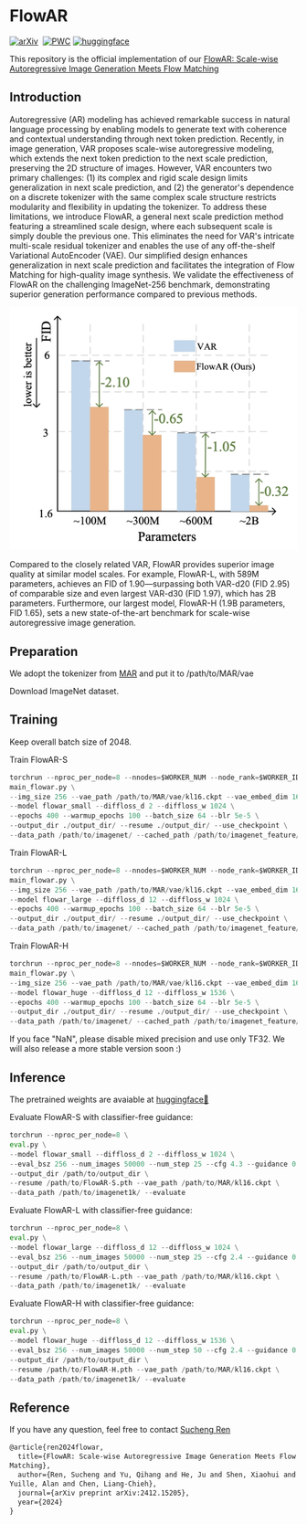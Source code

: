 # FlowAR

[![arXiv](https://img.shields.io/badge/arXiv%20paper-2412.15205-b31b1b.svg)](https://arxiv.org/abs/2412.15205)&nbsp;
[![PWC](https://img.shields.io/endpoint.svg?url=https://paperswithcode.com/badge/flowar-scale-wise-autoregressive-image/image-generation-on-imagenet-256x256)](https://paperswithcode.com/sota/image-generation-on-imagenet-256x256?flowar-scale-wise-autoregressive-image)
[![huggingface](https://img.shields.io/badge/%F0%9F%A4%97%20HuggingFace-mar-yellow)](https://huggingface.co/OliverRen/FlowAR)&nbsp;

This repository is the official implementation of our [FlowAR: Scale-wise Autoregressive Image Generation Meets Flow Matching](https://arxiv.org/abs/2412.15205)

## Introduction
Autoregressive (AR) modeling has achieved remarkable success in natural language processing by enabling models to generate text with coherence and contextual understanding through next token prediction. Recently, in image generation, VAR proposes scale-wise autoregressive modeling, which extends the next token prediction to the next scale prediction, preserving the 2D structure of images. However, VAR encounters two primary challenges: (1) its complex and rigid scale design limits generalization in next scale prediction, and (2) the generator's dependence on a discrete tokenizer with the same complex scale structure restricts modularity and flexibility in updating the tokenizer. To address these limitations, we introduce FlowAR, a general next scale prediction method featuring a streamlined scale design, where each subsequent scale is simply double the previous one. This eliminates the need for VAR's intricate multi-scale residual tokenizer and enables the use of any off-the-shelf Variational AutoEncoder (VAE). Our simplified design enhances generalization in next scale prediction and facilitates the integration of Flow Matching for high-quality image synthesis. We validate the effectiveness of FlowAR on the challenging ImageNet-256 benchmark, demonstrating superior generation performance compared to previous methods.

![fig](./figs/teaser.jpeg)

Compared to the closely related VAR, FlowAR provides superior image quality at similar model scales. For example, FlowAR-L, with 589M parameters, achieves an FID of 1.90—surpassing both VAR-d20 (FID 2.95) of comparable size and even largest VAR-d30 (FID 1.97), which has 2B parameters. Furthermore, our largest model, FlowAR-H (1.9B parameters, FID 1.65), sets a new state-of-the-art benchmark for scale-wise autoregressive image generation.
## Preparation

We adopt the tokenizer from [MAR](https://github.com/LTH14/mar) and put it to /path/to/MAR/vae

Download ImageNet dataset.

## Training
Keep overall batch size of 2048. 

Train FlowAR-S
```python
torchrun --nproc_per_node=8 --nnodes=$WORKER_NUM --node_rank=$WORKER_ID --master_addr=$WORKER_0_HOST --master_port=$WORKER_0_PORT \
main_flowar.py \
--img_size 256 --vae_path /path/to/MAR/vae/kl16.ckpt --vae_embed_dim 16 --vae_stride 16 --patch_size 1 \
--model flowar_small --diffloss_d 2 --diffloss_w 1024 \
--epochs 400 --warmup_epochs 100 --batch_size 64 --blr 5e-5 \
--output_dir ./output_dir/ --resume ./output_dir/ --use_checkpoint \
--data_path /path/to/imagenet/ --cached_path /path/to/imagenet_feature/
```
Train FlowAR-L
```python
torchrun --nproc_per_node=8 --nnodes=$WORKER_NUM --node_rank=$WORKER_ID --master_addr=$WORKER_0_HOST --master_port=$WORKER_0_PORT \
main_flowar.py \
--img_size 256 --vae_path /path/to/MAR/vae/kl16.ckpt --vae_embed_dim 16 --vae_stride 16 --patch_size 1 \
--model flowar_large --diffloss_d 12 --diffloss_w 1024 \
--epochs 400 --warmup_epochs 100 --batch_size 64 --blr 5e-5 \
--output_dir ./output_dir/ --resume ./output_dir/ --use_checkpoint \
--data_path /path/to/imagenet/ --cached_path /path/to/imagenet_feature/
```

Train FlowAR-H
```python
torchrun --nproc_per_node=8 --nnodes=$WORKER_NUM --node_rank=$WORKER_ID --master_addr=$WORKER_0_HOST --master_port=$WORKER_0_PORT \
main_flowar.py \
--img_size 256 --vae_path /path/to/MAR/vae/kl16.ckpt --vae_embed_dim 16 --vae_stride 16 --patch_size 1 \
--model flowar_huge --diffloss_d 12 --diffloss_w 1536 \
--epochs 400 --warmup_epochs 100 --batch_size 64 --blr 5e-5 \
--output_dir ./output_dir/ --resume ./output_dir/ --use_checkpoint \
--data_path /path/to/imagenet/ --cached_path /path/to/imagenet_feature/
```
If you face "NaN", please disable mixed precision and use only TF32. We will also release a more stable version soon :)

## Inference
The pretrained weights are avaiable at [huggingface🤗](https://huggingface.co/OliverRen/FlowAR)

Evaluate FlowAR-S with classifier-free guidance:
```python
torchrun --nproc_per_node=8 \
eval.py \
--model flowar_small --diffloss_d 2 --diffloss_w 1024 \
--eval_bsz 256 --num_images 50000 --num_step 25 --cfg 4.3 --guidance 0.9 \
--output_dir /path/to/output_dir \
--resume /path/to/FlowAR-S.pth --vae_path /path/to/MAR/kl16.ckpt \
--data_path /path/to/imagenet1k/ --evaluate
```

Evaluate FlowAR-L with classifier-free guidance:
```python
torchrun --nproc_per_node=8 \
eval.py \
--model flowar_large --diffloss_d 12 --diffloss_w 1024 \
--eval_bsz 256 --num_images 50000 --num_step 25 --cfg 2.4 --guidance 0.9 \
--output_dir /path/to/output_dir \
--resume /path/to/FlowAR-L.pth --vae_path /path/to/MAR/kl16.ckpt \
--data_path /path/to/imagenet1k/ --evaluate
```

Evaluate FlowAR-H with classifier-free guidance:
```python
torchrun --nproc_per_node=8 \
eval.py \
--model flowar_huge --diffloss_d 12 --diffloss_w 1536 \
--eval_bsz 256 --num_images 50000 --num_step 50 --cfg 2.4 --guidance 0.7 \
--output_dir /path/to/output_dir \
--resume /path/to/FlowAR-H.pth --vae_path /path/to/MAR/kl16.ckpt \
--data_path /path/to/imagenet1k/ --evaluate
```

## Reference
If you have any question, feel free to contact [Sucheng Ren](oliverrensu@gmail.com)

```
@article{ren2024flowar,
  title={FlowAR: Scale-wise Autoregressive Image Generation Meets Flow Matching},
  author={Ren, Sucheng and Yu, Qihang and He, Ju and Shen, Xiaohui and Yuille, Alan and Chen, Liang-Chieh},
  journal={arXiv preprint arXiv:2412.15205},
  year={2024}
}
```